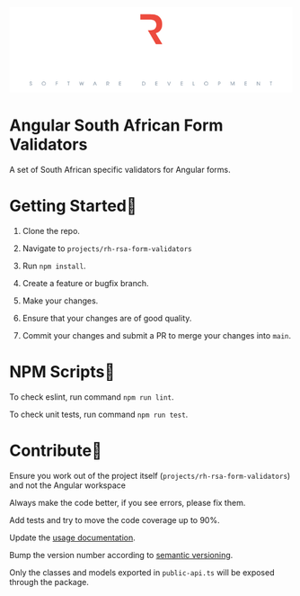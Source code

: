 ![Runninghill Logo](./docs/runninghill.png "Runninghill")

# Angular South African Form Validators

A set of South African specific validators for Angular forms.

# Getting Started🏁

1. Clone the repo.

3. Navigate to `projects/rh-rsa-form-validators`

2. Run `npm install`.

4. Create a feature or bugfix branch.

3. Make your changes.

4. Ensure that your changes are of good quality.

5. Commit your changes and submit a PR to merge your changes into `main`.

# NPM Scripts📜

To check eslint, run command `npm run lint`.

To check unit tests, run command `npm run test`.

# Contribute🌳

Ensure you work out of the project itself (`projects/rh-rsa-form-validators`) and not the Angular workspace

Always make the code better, if you see errors, please fix them. 

Add tests and try to move the code coverage up to 90%. 

Update the [usage documentation](https://github.com/Runninghill/rh-angular-rsa-form-validators/blob/main/projects/rh-rsa-form-validators/README.md).

Bump the version number according to [semantic versioning](https://semver.org/#semantic-versioning-200).

Only the classes and models exported in `public-api.ts` will be exposed through the package.
